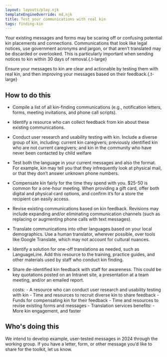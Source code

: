 ```yaml
---
layout: layouts/play.njk
templateEngineOverride: md,njk
title: Test your communications with real kin
tags: finding-kin
---
```


Your existing messages and forms may be scaring off or confusing potential kin placements and connections. Communications that look like legal notices, use government acronyms and jargon, or that aren’t translated may be discarded or overlooked. This is particularly important when sending notices to kin within 30 days of removal.{.t-large}

Ensure your messages to kin are clear and actionable by testing them with real kin, and then improving your messages based on their feedback.{.t-large}

## How to do this

* Compile a list of all kin-finding communications (e.g., notification letters, forms, meeting invitations, and phone call scripts).

* Identify a resource who can collect feedback from kin about these existing communications.

* Conduct user research and usability testing with kin. Include a diverse group of kin, including: current kin caregivers; previously identified kin who are not current caregivers; and kin in the community who have never been contacted by child welfare

* Test both the language in your current messages and also the format. For example, kin may tell you that they infrequently look at physical mail, or that they don’t answer unknown phone numbers.

* Compensate kin fairly for the time they spend with you. $25-50 is common for a one-hour meeting. When providing a gift card, offer both digital and physical card options, and confirm it’s for a store the recipient can easily access.

* Revise existing communications based on kin feedback. Revisions may include expanding and/or eliminating communication channels (such as replacing or augmenting phone calls with text messages).

* Translate communications into other languages based on your local demographics. Use a human translator, wherever possible, over tools like Google Translate, which may not account for cultural nuances.

* Identify a solution for one-off translations as needed, such as LanguageLine. Add this resource to the training, practice guides, and other materials used by staff who conduct kin finding.

* Share de-identified kin feedback with staff for awareness. This could be key quotations posted on an Intranet site, a presentation at a team meeting, and/or an emailed report.

    costs:
      - A resource who can conduct user research and usability testing with kin
      - Time and resources to recruit diverse kin to share feedback
      - Funds for compensating kin for their feedback
      - Time and resources to revise existing forms and messages
      - Translation services
    benefits:
      - More kin engagement, and faster

## Who's doing this

We intend to develop example, user-tested messages in 2024 through the working group. If you have a letter, form, or other message you’d like to share for the toolkit, let us know.